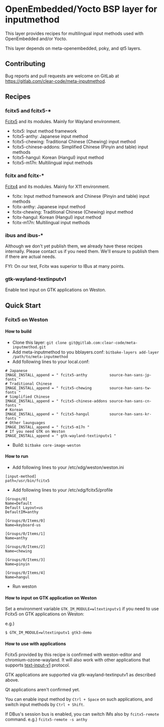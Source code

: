 OpenEmbedded/Yocto BSP layer for inputmethod
=============================================

This layer provides recipes for multilingual input methods used with
OpenEmbedded and/or Yocto.

This layer depends on meta-openembedded, poky, and qt5 layers.

Contributing
------------

Bug reports and pull requests are welcome on GitLab at
https://gitlab.com/clear-code/meta-inputmethod.

Recipes
-------

### fcitx5 and fcitx5-*

[Fcitx5](https://fcitx-im.org/wiki/Fcitx_5) and its modules.
Mainly for Wayland environment.

* fcitx5: Input method framework
* fcitx5-anthy: Japanese input method
* fcitx5-chewing: Traditional Chinese (Chewing) input method
* fcitx5-chinese-addons: Simplified Chinese (Pinyin and table) input methods
* fcitx5-hangul: Korean (Hangul) input method
* fcitx5-m17n: Multilingual input methods

### fcitx and fcitx-*

[Fcitx4](https://fcitx-im.org/wiki/Fcitx) and its modules.
Mainly for X11 environment.

* fcitx: Input method framework and Chinese (Pinyin and table) input methods
* fcitx-anthy: Japanese input method
* fcitx-chewing: Traditional Chinese (Chewing) input method
* fcitx-hangul: Korean (Hangul) input method
* fcitx-m17n: Multilingual input methods

### ibus and ibus-*

Although we don't yet publish them, we already have these recipes internally.
Please contact us if you need them. We'll ensure to publish them if there are
actual needs.

FYI: On our test, Fcitx was superior to IBus at many points.

### gtk-wayland-textinputv1

Enable text input on GTK applications on Weston.

Quick Start
-----------

### Fcitx5 on Weston

#### How to build

* Clone this layer:
  `git clone git@gitlab.com:clear-code/meta-inputmethod.git `
* Add meta-inputmethod to you bblayers.conf:
  `bitbake-layers add-layer /path/to/meta-inputmethod`
* Add following lines to your local.conf:
```
# Japanese
IMAGE_INSTALL_append = " fcitx5-anthy          source-han-sans-jp-fonts "
# Traditional Chinese
IMAGE_INSTALL_append = " fcitx5-chewing        source-han-sans-tw-fonts "
# Simplified Chinese
IMAGE_INSTALL_append = " fcitx5-chinese-addons source-han-sans-cn-fonts "
# Korean
IMAGE_INSTALL_append = " fcitx5-hangul         source-han-sans-kr-fonts "
# Other launguages
IMAGE_INSTALL_append = " fcitx5-m17n "
# If you need GTK on Weston
IMAGE_INSTALL_append = " gtk-wayland-textinputv1 "
```
* Build: `bitbake core-image-weston`

#### How to run

* Add following lines to your /etc/xdg/weston/weston.ini
```
[input-method]
path=/usr/bin/fcitx5
```
* Add following lines to your /etc/xdg/fcitx5/profile
```
[Groups/0]
Name=Default
Default Layout=us
DefaultIM=anthy

[Groups/0/Items/0]
Name=keyboard-us

[Groups/0/Items/1]
Name=anthy

[Groups/0/Items/2]
Name=chewing

[Groups/0/Items/3]
Name=pinyin

[Groups/0/Items/4]
Name=hangul
```
* Run weston

#### How to input on GTK application on Weston

Set a environment variable `GTK_IM_MODULE=wltextinputv1` if you need to use Fcitx5 on GTK applications on Weston:

e.g.)

```
$ GTK_IM_MODULE=wltextinputv1 gtk3-demo
```

#### How to use with applications

Fcitx5 provided by this recipe is confirmed with weston-editor and
chromium-ozone-wayland. It will also work with other applications
that supports
[text-input-v1](https://gitlab.freedesktop.org/wayland/wayland-protocols/-/blob/master/unstable/text-input/text-input-unstable-v1.xml)
protocol.

GTK applications are supported via gtk-wayland-textinputv1 as described above.

Qt applications aren't confirmed yet.

You can enable input method by `Ctrl + Space` on such applications, and switch
input methods by `Ctrl + Shift`.

If DBus's session bus is enabled, you can switch IMs also by `fcitx5-remote`
command. e.g.) `fcitx5-remote -s anthy`
